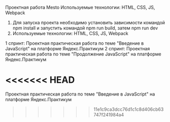 Проектная работа Mesto
Используемые технологии: HTML, CSS, JS, Webpack
1. Для запуска проекта необходимо установить зависимости командой npm install и запустить командой npm run build, затем npm run dev
2. Используемые технологии: HTML, CSS, JS, Webpack


1 спринт: Проектная практическая работа по теме "Введение в JavaScript" на платформе Яндекс.Практикум
2 спринт: Проектная практическая работа по теме "Продолжение JavaScript" на платформе Яндекс.Практикум

<<<<<<< HEAD
=======
Проектная практическая работа по теме "Введение в JavaScript" на платформе Яндекс.Практикум
>>>>>>> 11e1c9ca3dcc76d1c1c8d406cb63747f241984a4
